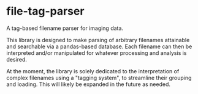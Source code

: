 # file-tag-parser
A tag-based filename parser for imaging data.

This library is designed to make parsing of arbitrary filenames attainable and searchable via a pandas-based database. 
Each filename can then be interpreted and/or manipulated for whatever processing and analysis is desired.

At the moment, the library is solely dedicated to the interpretation of complex filenames using
a "tagging system", to streamline their grouping and loading. This will likely be expanded in the future as needed.
